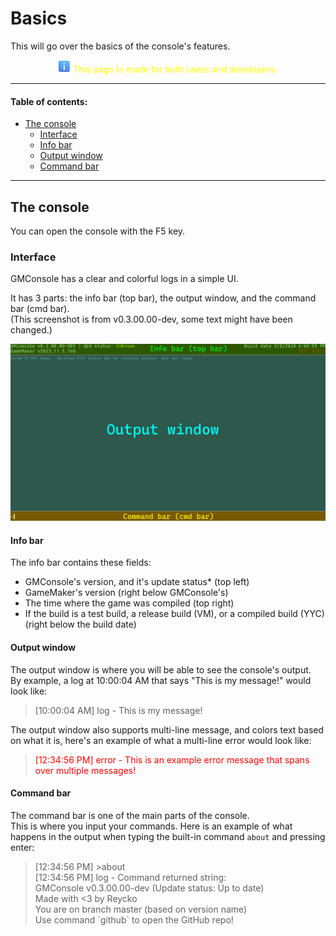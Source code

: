 # Basics
This will go over the basics of the console's features.  
<center><span style="color:yellow;"><img src="./img/emoji/information.png" alt="[Information]" width=20px/> This page is made for both users and developers.</span></center>

---
#### Table of contents:
- [The console](#the-console)  
  - [Interface](#interface)  
  - [Info bar](#interface:info-bar)  
  - [Output window](#interface:output-window)  
  - [Command bar](#interface:cmd-bar)  

---
## <a name="the-console">The console</a>
You can open the console with the F5 key.

### <a name="Interface">Interface</a>

GMConsole has a clear and colorful logs in a simple UI.

It has 3 parts: the info bar (top bar), the output window, and the command bar (cmd bar).  
(This screenshot is from v0.3.00.00-dev, some text might have been changed.)
<!-- Fun fact: I had to redo this 3 times because I kept on changing strings for 0.3.00.00 (as it's the first public release) --->
![The 3 parts of GMConsole](./img/console-parts.png)

#### <a name="interface:info-bar">Info bar</a>
The info bar contains these fields:
- GMConsole's version, and it's update status* (top left)
- GameMaker's version (right below GMConsole's)
- The time where the game was compiled (top right)
- If the build is a test build, a release build (VM), or a compiled build (YYC) (right below the build date)

#### <a name="interface:output-window">Output window</a>
The output window is where you will be able to see the console's output.  
By example, a log at 10:00:04 AM that says "This is my message!" would look like:  

> \[10:00:04 AM\] log - This is my message!

The output window also supports multi-line message, and colors text based on what it is, here's an example of what a multi-line error would look like:  

> <span style="color:red">\[12:34:56 PM\] error - This is an example error message
that spans over multiple messages!</span>

#### <a name="interface:cmd-bar">Command bar</a>
The command bar is one of the main parts of the console.  
This is where you input your commands. Here is an example of what happens in the output when typing the built-in command `about` and pressing enter:  
> \[12:34:56 PM\] >about  
> \[12:34:56 PM\] log - Command returned string:  
> GMConsole v0.3.00.00-dev (Update status: Up to date)  
> Made with \<3 by Reycko  
> You are on branch master (based on version name)  
> Use command \`github\` to open the GitHub repo!  
